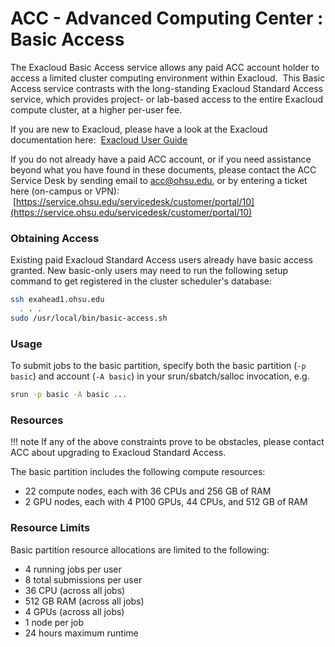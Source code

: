 ACC - Advanced Computing Center : Basic Access
==============================================

The Exacloud Basic Access service allows any paid ACC account holder to access a limited cluster computing environment within Exacloud.  This Basic Access service contrasts with the long-standing Exacloud Standard Access service, which provides project- or lab-based access to the entire Exacloud compute cluster, at a higher per-user fee.

If you are new to Exacloud, please have a look at the Exacloud documentation here:  [Exacloud User Guide](Exacloud-User-Guide_21896659.html)

If you do not already have a paid ACC account, or if you need assistance beyond what you have found in these documents, please contact the ACC Service Desk by sending email to acc@ohsu.edu, or by entering a ticket here (on-campus or VPN):  [https://service.ohsu.edu/servicedesk/customer/portal/10](https://service.ohsu.edu/servicedesk/customer/portal/10)

### Obtaining Access

Existing paid Exacloud Standard Access users already have basic access granted. New basic-only users may need to run the following setup command to get registered in the cluster scheduler's database:

``` sh title="ssh connection"
ssh exahead1.ohsu.edu  
  . . .  
sudo /usr/local/bin/basic-access.sh

```
### Usage

To submit jobs to the basic partition, specify both the basic partition (`-p basic`) and account (`-A basic`) in your srun/sbatch/salloc invocation, e.g.

``` sh
srun -p basic -A basic ...
```

### Resources

!!! note
    If any of the above constraints prove to be obstacles, please contact ACC about upgrading to Exacloud Standard Access.

The basic partition includes the following compute resources:

*   22 compute nodes, each with 36 CPUs and 256 GB of RAM
*   2 GPU nodes, each with 4 P100 GPUs, 44 CPUs, and 512 GB of RAM

### Resource Limits

Basic partition resource allocations are limited to the following:

*   4 running jobs per user
*   8 total submissions per user
*   36 CPU (across all jobs)
*   512 GB RAM (across all jobs)
*   4 GPUs (across all jobs)
*   1 node per job
*   24 hours maximum runtime